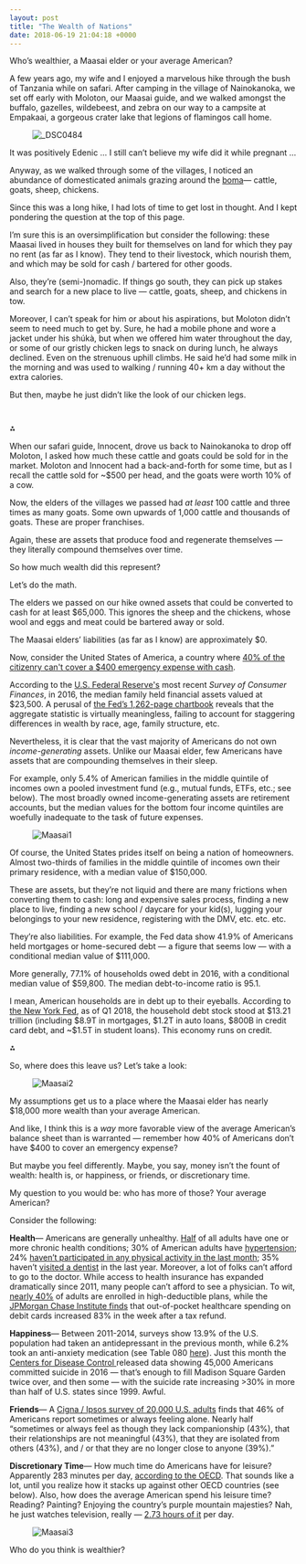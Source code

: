```yaml
---
layout: post
title: "The Wealth of Nations"
date: 2018-06-19 21:04:18 +0000
---
```


<!-- wp:paragraph -->
<p>Who’s wealthier, a Maasai elder or your average American?</p>
<!-- /wp:paragraph -->

<!-- wp:paragraph -->
<p>A few years ago, my wife and I enjoyed a marvelous hike through the bush of Tanzania while on safari. After camping in the village of Nainokanoka, we set off early with Moloton, our Maasai guide, and we walked amongst the buffalo, gazelles, wildebeest, and zebra on our way to a campsite at Empakaai, a gorgeous crater lake that legions of flamingos call home.</p>
<!-- /wp:paragraph -->

<!-- wp:image {"align":"center","id":1112} -->
<figure class="wp-block-image aligncenter"><img src="https://caseyjr.org/wp-content/uploads/2017/11/dsc0484.jpg?w=2048" alt="_DSC0484" class="wp-image-1112" /></figure>
<!-- /wp:image -->

<!-- wp:paragraph -->
<p>It was positively Edenic … I still can’t believe my wife did it while pregnant …</p>
<!-- /wp:paragraph -->

<!-- wp:paragraph {"style":{"elements":{"link":{"color":{"text":"var:preset|color|primary"}}}}} -->
<p class="has-link-color">Anyway, as we walked through some of the villages, I noticed an abundance of domesticated animals grazing around the <a href="https://en.wikipedia.org/wiki/Boma_(enclosure)">boma</a>— cattle, goats, sheep, chickens.</p>
<!-- /wp:paragraph -->

<!-- wp:paragraph -->
<p>Since this was a long hike, I had lots of time to get lost in thought. And I kept pondering the question at the top of this page.</p>
<!-- /wp:paragraph -->

<!-- wp:more -->
<!--more-->
<!-- /wp:more -->

<!-- wp:paragraph -->
<p>I’m sure this is an oversimplification but consider the following: these Maasai lived in houses they built for themselves on land for which they pay no rent (as far as I know). They tend to their livestock, which nourish them, and which may be sold for cash / bartered for other goods.</p>
<!-- /wp:paragraph -->

<!-- wp:paragraph -->
<p>Also, they’re (semi-)nomadic. If things go south, they can pick up stakes and search for a new place to live — cattle, goats, sheep, and chickens in tow.</p>
<!-- /wp:paragraph -->

<!-- wp:paragraph -->
<p>Moreover, I can’t speak for him or about his aspirations, but Moloton didn’t seem to need much to get by. Sure, he had a mobile phone and wore a jacket under his shúkà, but when we offered him water throughout the day, or some of our gristly chicken legs to snack on during lunch, he always declined. Even on the strenuous uphill climbs. He said he’d had some milk in the morning and was used to walking / running 40+ km a day without the extra calories.</p>
<!-- /wp:paragraph -->

<!-- wp:paragraph -->
<p>But then, maybe he just didn’t like the look of our chicken legs.</p>
<!-- /wp:paragraph -->

<!-- wp:gallery {"columns":3,"linkTo":"none"} -->
<figure class="wp-block-gallery has-nested-images columns-3 is-cropped"><!-- wp:image {"id":1111,"sizeSlug":"large","linkDestination":"none"} -->
<figure class="wp-block-image size-large"><img src="https://caseyjr.org/wp-content/uploads/2017/11/dsc0450-e1529499181685.jpg?w=1024" alt="" class="wp-image-1111" /></figure>
<!-- /wp:image -->

<!-- wp:image {"id":1084,"sizeSlug":"large","linkDestination":"none"} -->
<figure class="wp-block-image size-large"><img src="https://caseyjr.org/wp-content/uploads/2017/11/dsc0467.jpg?w=1024" alt="" class="wp-image-1084" /></figure>
<!-- /wp:image --></figure>
<!-- /wp:gallery -->

<!-- wp:paragraph {"align":"center"} -->
<p class="has-text-align-center">⁂</p>
<!-- /wp:paragraph -->

<!-- wp:paragraph -->
<p>When our safari guide, Innocent, drove us back to Nainokanoka to drop off Moloton, I asked how much these cattle and goats could be sold for in the market. Moloton and Innocent had a back-and-forth for some time, but as I recall the cattle sold for ~$500 per head, and the goats were worth 10% of a cow.</p>
<!-- /wp:paragraph -->

<!-- wp:paragraph -->
<p>Now, the elders of the villages we passed had <em>at least&nbsp;</em>100 cattle and three times as many goats. Some own upwards of 1,000 cattle and thousands of goats. These are proper franchises.</p>
<!-- /wp:paragraph -->

<!-- wp:paragraph -->
<p>Again, these are assets that produce food and regenerate themselves — they literally compound themselves over time.</p>
<!-- /wp:paragraph -->

<!-- wp:paragraph -->
<p>So how much wealth did this represent?</p>
<!-- /wp:paragraph -->

<!-- wp:paragraph -->
<p>Let’s do the math.</p>
<!-- /wp:paragraph -->

<!-- wp:paragraph -->
<p>The elders we passed on our hike owned assets that could be converted to cash for at least $65,000. This ignores the sheep and the chickens, whose wool and eggs and meat could be bartered away or sold.</p>
<!-- /wp:paragraph -->

<!-- wp:paragraph -->
<p>The Maasai elders’ liabilities (as far as I know) are approximately $0.</p>
<!-- /wp:paragraph -->

<!-- wp:paragraph {"style":{"elements":{"link":{"color":{"text":"var:preset|color|primary"}}}}} -->
<p class="has-link-color">Now, consider the United States of America, a country where <a href="https://www.federalreserve.gov/publications/files/2017-report-economic-well-being-us-households-201805.pdf">40% of the citizenry can't cover a $400 emergency expense with cash</a>.</p>
<!-- /wp:paragraph -->

<!-- wp:paragraph {"style":{"elements":{"link":{"color":{"text":"var:preset|color|primary"}}}}} -->
<p class="has-link-color">According to the <a href="https://www.federalreserve.gov/publications/files/scf17.pdf">U.S. Federal Reserve's</a> most recent <em>Survey of Consumer Finances</em>, in 2016, the median family held financial assets valued at $23,500. A perusal of <a href="https://www.federalreserve.gov/econres/files/BulletinCharts.pdf">the Fed’s 1,262-page chartbook</a> reveals that the aggregate statistic is virtually meaningless, failing to account for staggering differences in wealth by race, age, family structure, etc.</p>
<!-- /wp:paragraph -->

<!-- wp:paragraph {"style":{"elements":{"link":{"color":{"text":"var:preset|color|primary"}}}}} -->
<p class="has-link-color">Nevertheless, it is clear that the vast majority of Americans do not own <em>income-generating&nbsp;</em>assets. Unlike our Maasai elder, few Americans have assets that are compounding themselves in their sleep.</p>
<!-- /wp:paragraph -->

<!-- wp:paragraph -->
<p>For example, only 5.4% of American families in the middle quintile of incomes own a pooled investment fund (e.g., mutual funds, ETFs, etc.; see below). The most broadly owned income-generating assets are retirement accounts, but the median values for the bottom four income quintiles are woefully inadequate to the task of future expenses.</p>
<!-- /wp:paragraph -->

<!-- wp:image {"align":"center","id":1333} -->
<figure class="wp-block-image aligncenter"><img src="https://caseyjr.org/wp-content/uploads/2018/06/maasai1.jpeg?w=1070" alt="Maasai1" class="wp-image-1333" /></figure>
<!-- /wp:image -->

<!-- wp:paragraph -->
<p>Of course, the United States prides itself on being a nation of homeowners. Almost two-thirds of families in the middle quintile of incomes own their primary residence, with a median value of $150,000.</p>
<!-- /wp:paragraph -->

<!-- wp:paragraph -->
<p>These are assets, but they’re not liquid and there are many frictions when converting them to cash: long and expensive sales process, finding a new place to live, finding a new school / daycare for your kid(s), lugging your belongings to your new residence, registering with the DMV, etc. etc. etc.</p>
<!-- /wp:paragraph -->

<!-- wp:paragraph -->
<p>They’re also liabilities. For example, the Fed data show 41.9% of Americans held mortgages or home-secured debt — a figure that seems low — with a conditional median value of $111,000.</p>
<!-- /wp:paragraph -->

<!-- wp:paragraph -->
<p>More generally, 77.1% of households owed debt in 2016, with a conditional median value of $59,800. The median debt-to-income ratio is 95.1.</p>
<!-- /wp:paragraph -->

<!-- wp:paragraph {"style":{"elements":{"link":{"color":{"text":"var:preset|color|primary"}}}}} -->
<p class="has-link-color">I mean, American households are in debt up to their eyeballs. According to <a href="https://www.newyorkfed.org/medialibrary/interactives/householdcredit/data/pdf/HHDC_2018Q1.pdf">the New York Fed</a>, as of Q1 2018, the household debt stock stood at $13.21 trillion (including $8.9T in mortgages, $1.2T in auto loans, $800B in credit card debt, and ~$1.5T in student loans). This economy runs on credit.</p>
<!-- /wp:paragraph -->

<!-- wp:paragraph {"align":"center"} -->
<p class="has-text-align-center">⁂</p>
<!-- /wp:paragraph -->

<!-- wp:paragraph -->
<p>So, where does this leave us? Let’s take a look:</p>
<!-- /wp:paragraph -->

<!-- wp:image {"align":"center","id":1332} -->
<figure class="wp-block-image aligncenter"><img src="https://caseyjr.org/wp-content/uploads/2018/06/maasai2.jpeg?w=1684" alt="Maasai2" class="wp-image-1332" /></figure>
<!-- /wp:image -->

<!-- wp:paragraph -->
<p>My assumptions get us to a place where the Maasai elder has nearly $18,000 more wealth than your average American.</p>
<!-- /wp:paragraph -->

<!-- wp:paragraph -->
<p>And like, I think this is a <em>way&nbsp;</em>more favorable view of the average American’s balance sheet than is warranted — remember how 40% of Americans don’t have $400 to cover an emergency expense?</p>
<!-- /wp:paragraph -->

<!-- wp:paragraph -->
<p>But maybe you feel differently. Maybe, you say, money isn’t the fount of wealth: health is, or happiness, or friends, or discretionary time.</p>
<!-- /wp:paragraph -->

<!-- wp:paragraph -->
<p>My question to you would be: who has more of those? Your average American?</p>
<!-- /wp:paragraph -->

<!-- wp:paragraph -->
<p>Consider the following:</p>
<!-- /wp:paragraph -->

<!-- wp:paragraph {"style":{"elements":{"link":{"color":{"text":"var:preset|color|primary"}}}}} -->
<p class="has-link-color"><strong>Health</strong>— Americans are generally unhealthy. <a href="https://www.cdc.gov/chronicdisease/overview/index.htm">Half</a> of all adults have one or more chronic health conditions; 30% of American adults have <a href="https://chronicdata.cdc.gov/Heart-Disease-Stroke-Prevention/DHDSP-Graph-of-US-Adults-18-with-hypertension/m62w-2ffr">hypertension</a>; 24% <a href="https://chronicdata.cdc.gov/Behavioral-Risk-Factors/BRFSS-Table-of-Physical-Activity/urh8-82n7">haven’t participated in any physical activity in the last month</a>; 35% haven’t&nbsp;<a href="https://chronicdata.cdc.gov/Oral-Health/NOHSS-Adult-Indicators-Adults-who-have-visited-a-d/c2kg-wtx6">visited a dentist</a> in the last year. Moreover, a lot of folks can’t afford to go to the doctor. While access to health insurance has expanded dramatically since 2011, many people can’t afford to see a physician. To wit, <a href="https://www.cdc.gov/nchs/data/nhis/earlyrelease/ERHDHP_Access_0617.pdf">nearly 40%</a> of adults are enrolled in high-deductible plans, while the <a href="https://www.jpmorganchase.com/corporate/institute/report-deferred-care.htm">JPMorgan Chase Institute finds</a> that out-of-pocket healthcare spending on debit cards increased 83% in the week after a tax refund.</p>
<!-- /wp:paragraph -->

<!-- wp:paragraph {"style":{"elements":{"link":{"color":{"text":"var:preset|color|primary"}}}}} -->
<p class="has-link-color"><strong>Happiness</strong>— Between 2011-2014, surveys show 13.9% of the U.S. population had taken an antidepressant in the previous month, while 6.2% took an anti-anxiety medication (see Table 080 <a href="https://www.cdc.gov/nchs/hus/contents2016.htm#080">here</a>). Just this month the <a href="https://www.cdc.gov/vitalsigns/pdf/vs-0618-suicide-H.pdf">Centers for Disease Control&nbsp;</a>released data showing 45,000 Americans committed suicide in 2016 — that’s enough to fill Madison Square Garden twice over, and then some — with the suicide rate increasing &gt;30% in more than half of U.S. states since 1999. Awful.</p>
<!-- /wp:paragraph -->

<!-- wp:paragraph {"style":{"elements":{"link":{"color":{"text":"var:preset|color|primary"}}}}} -->
<p class="has-link-color"><strong>Friends</strong>— A <a href="https://www.multivu.com/players/English/8294451-cigna-us-loneliness-survey/docs/IndexReport_1524069371598-173525450.pdf">Cigna / Ipsos survey of 20,000 U.S. adults</a> finds that 46% of Americans report sometimes or always feeling alone. Nearly half “sometimes or always feel as though they lack companionship (43%), that their relationships are not meaningful (43%), that they are isolated from others (43%), and / or that they are no longer close to anyone (39%).”</p>
<!-- /wp:paragraph -->

<!-- wp:paragraph {"style":{"elements":{"link":{"color":{"text":"var:preset|color|primary"}}}}} -->
<p class="has-link-color"><strong>Discretionary Time</strong>— How much time do Americans have for leisure? Apparently 283 minutes per day, <a href="http://stats.oecd.org/Index.aspx?datasetcode=TIME_USE">according to the OECD</a>. That sounds like a lot, until you realize how it stacks up against other OECD countries (see below). Also, how does the average American spend his leisure time? Reading? Painting? Enjoying the country’s purple mountain majesties? Nah, he just watches television, really — <a href="https://www.bls.gov/news.release/pdf/atus.pdf">2.73 hours of it</a> per day.</p>
<!-- /wp:paragraph -->

<!-- wp:image {"align":"center","id":1331} -->
<figure class="wp-block-image aligncenter"><img src="https://caseyjr.org/wp-content/uploads/2018/06/maasai3.jpeg" alt="Maasai3" class="wp-image-1331" /></figure>
<!-- /wp:image -->

<!-- wp:paragraph -->
<p>Who do you think is wealthier?</p>
<!-- /wp:paragraph -->
